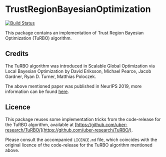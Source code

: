 # TrustRegionBayesianOptimization

[![Build Status](https://github.com/samuelbelko/TrustRegionBayesianOptimization.jl/actions/workflows/CI.yml/badge.svg?branch=)](https://github.com/samuelbelko/TrustRegionBayesianOptimization.jl/actions/workflows/CI.yml?query=branch%3A)

This package contains an implementation of Trust Region Bayesian Optimization (TuRBO) algorithm.


## Credits

The TuRBO algorithm was introduced in Scalable Global Optimization via Local Bayesian Optimization by David Eriksson, Michael Pearce, Jacob Gardner, Ryan D. Turner, Matthias Poloczek. 

The above mentioned paper was published in NeurIPS 2019, more information can be found [here](https://proceedings.neurips.cc/paper/2019/hash/6c990b7aca7bc7058f5e98ea909e924b-Abstract.html).


## Licence

This package reuses some implementation tricks from the code-release for the TuRBO algorithm, available at [https://github.com/uber-research/TuRBO/](https://github.com/uber-research/TuRBO/).

Please consult the accompanied `LICENCE.md` file, which coincides with the original licence of the code-release for the TuRBO algorithm mentioned above.